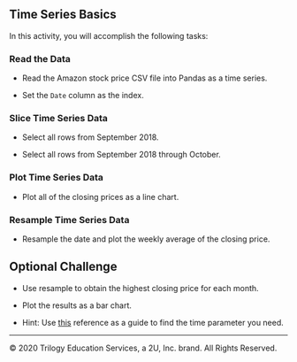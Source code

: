 ## Time Series Basics

In this activity, you will accomplish the following tasks:

### Read the Data

* Read the Amazon stock price CSV file into Pandas as a time series.

* Set the `Date` column as the index.
  
### Slice Time Series Data

* Select all rows from September 2018.

* Select all rows from September 2018 through October.
  
### Plot Time Series Data

* Plot all of the closing prices as a line chart.
  
### Resample Time Series Data

* Resample the date and plot the weekly average of the closing price.

## Optional Challenge

* Use resample to obtain the highest closing price for each month.

* Plot the results as a bar chart.

* Hint:  Use [this](https://pandas.pydata.org/pandas-docs/stable/user_guide/timeseries.html#offset-aliases) reference as a guide to find the time parameter you need.

---

© 2020 Trilogy Education Services, a 2U, Inc. brand. All Rights Reserved.